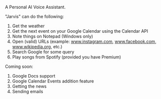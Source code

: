 A Personal AI Voice Assistant. 

"Jarvis" can do the following:

1. Get the weather
2. Get the next event on your Google Calendar using the Calendar API
3. Note things on Notepad (Windows only)
4. Open (valid) URLs (example: www.instagram.com, www.facebook.com, www.wikipedia.org, etc.)
5. Search Google for some query
6. Play songs from Spotify (provided you have Premium)

Coming soon:
1. Google Docs support
2. Google Calendar Events addition feature
3. Getting the news
4. Sending emails
